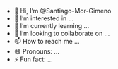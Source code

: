 - 👋 Hi, I’m @Santiago-Mor-Gimeno
- 👀 I’m interested in ...
- 🌱 I’m currently learning ...
- 💞️ I’m looking to collaborate on ...
- 📫 How to reach me ...
- 😄 Pronouns: ...
- ⚡ Fun fact: ...

<!---
Santiago-Mor-Gimeno/Santiago-Mor-Gimeno is a ✨ special ✨ repository because its `README.md` (this file) appears on your GitHub profile.
You can click the Preview link to take a look at your changes.
--->
